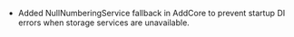 - Added NullNumberingService fallback in AddCore to prevent startup DI errors when storage services are unavailable.
